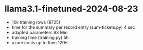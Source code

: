 # llama3.1-finetuned-2024-08-23
- 10k training rows (8725)
- time for the summary per record entry (sum-tickets.py) 4 sec
- adapted parameters 83 Mio
- training time (training.py) 5h
- azure costs up to then 120€